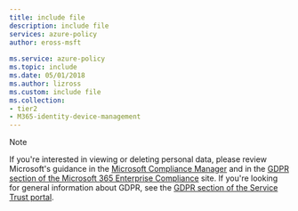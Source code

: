 ```yaml
---
title: include file
description: include file
services: azure-policy
author: eross-msft
 
ms.service: azure-policy
ms.topic: include
ms.date: 05/01/2018
ms.author: lizross
ms.custom: include file
ms.collection:
- tier2
- M365-identity-device-management
---
```


>[!Note]
>If you're interested in viewing or deleting personal data, please review Microsoft's guidance in the [Microsoft Compliance Manager](https://servicetrust.microsoft.com/ComplianceManager) and in the [GDPR section of the Microsoft 365 Enterprise Compliance](/microsoft-365/compliance/gdpr) site. If you're looking for general information about GDPR, see the [GDPR section of the Service Trust portal](https://servicetrust.microsoft.com/ViewPage/GDPRGetStarted).